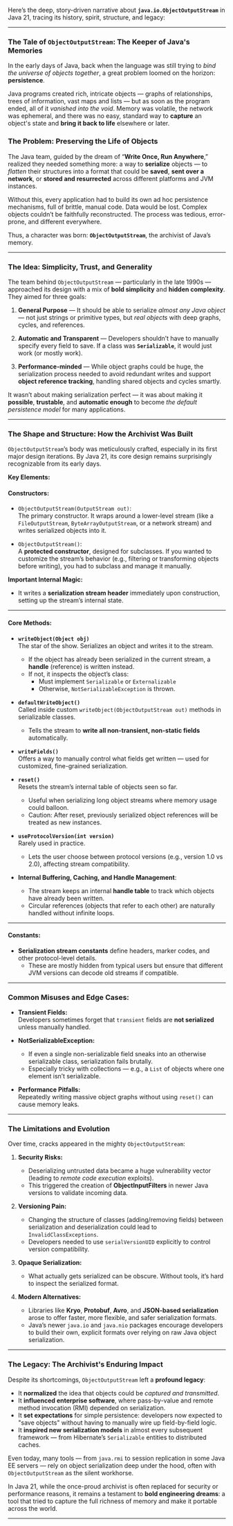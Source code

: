 Here’s the deep, story-driven narrative about **`java.io.ObjectOutputStream`** in Java 21, tracing its history, spirit, structure, and legacy:

---

### **The Tale of `ObjectOutputStream`: The Keeper of Java's Memories**

In the early days of Java, back when the language was still trying to *bind the universe of objects together*, a great problem loomed on the horizon: **persistence**.

Java programs created rich, intricate objects — graphs of relationships, trees of information, vast maps and lists — but as soon as the program ended, all of it *vanished into the void*. Memory was volatile, the network was ephemeral, and there was no easy, standard way to **capture** an object's state and **bring it back to life** elsewhere or later.

### **The Problem: Preserving the Life of Objects**

The Java team, guided by the dream of “**Write Once, Run Anywhere**,” realized they needed something more: a way to **serialize** objects — to *flatten* their structures into a format that could be **saved**, **sent over a network**, or **stored and resurrected** across different platforms and JVM instances.

Without this, every application had to build its own ad hoc persistence mechanisms, full of brittle, manual code. Data would be lost. Complex objects couldn’t be faithfully reconstructed. The process was tedious, error-prone, and different everywhere.

Thus, a character was born: **`ObjectOutputStream`**, the archivist of Java’s memory.

---

### **The Idea: Simplicity, Trust, and Generality**

The team behind `ObjectOutputStream` — particularly in the late 1990s — approached its design with a mix of **bold simplicity** and **hidden complexity**. They aimed for three goals:

1. **General Purpose** — It should be able to serialize *almost any Java object* — not just strings or primitive types, but *real objects* with deep graphs, cycles, and references.

2. **Automatic and Transparent** — Developers shouldn’t have to manually specify every field to save. If a class was **`Serializable`**, it would just work (or mostly work).

3. **Performance-minded** — While object graphs could be huge, the serialization process needed to avoid redundant writes and support **object reference tracking**, handling shared objects and cycles smartly.

It wasn’t about making serialization perfect — it was about making it **possible**, **trustable**, and **automatic enough** to become *the default persistence model* for many applications.

---

### **The Shape and Structure: How the Archivist Was Built**

`ObjectOutputStream`’s body was meticulously crafted, especially in its first major design iterations. By Java 21, its core design remains surprisingly recognizable from its early days.

**Key Elements:**

#### Constructors:
- `ObjectOutputStream(OutputStream out)`:  
  The primary constructor. It wraps around a lower-level stream (like a `FileOutputStream`, `ByteArrayOutputStream`, or a network stream) and writes serialized objects into it.

- `ObjectOutputStream()`:  
  A **protected constructor**, designed for subclasses. If you wanted to customize the stream’s behavior (e.g., filtering or transforming objects before writing), you had to subclass and manage it manually.

**Important Internal Magic:**
- It writes a **serialization stream header** immediately upon construction, setting up the stream’s internal state.

---

#### Core Methods:

- **`writeObject(Object obj)`**  
  The star of the show. Serializes an object and writes it to the stream.
    - If the object has already been serialized in the current stream, a **handle** (reference) is written instead.
    - If not, it inspects the object’s class:
        - Must implement `Serializable` or `Externalizable`
        - Otherwise, `NotSerializableException` is thrown.

- **`defaultWriteObject()`**  
  Called inside custom `writeObject(ObjectOutputStream out)` methods in serializable classes.
    - Tells the stream to **write all non-transient, non-static fields** automatically.

- **`writeFields()`**  
  Offers a way to manually control what fields get written — used for customized, fine-grained serialization.

- **`reset()`**  
  Resets the stream’s internal table of objects seen so far.
    - Useful when serializing long object streams where memory usage could balloon.
    - Caution: After reset, previously serialized object references will be treated as new instances.

- **`useProtocolVersion(int version)`**  
  Rarely used in practice.
    - Lets the user choose between protocol versions (e.g., version 1.0 vs 2.0), affecting stream compatibility.

- **Internal Buffering, Caching, and Handle Management**:
    - The stream keeps an internal **handle table** to track which objects have already been written.
    - Circular references (objects that refer to each other) are naturally handled without infinite loops.

---

#### Constants:
- **Serialization stream constants** define headers, marker codes, and other protocol-level details.
    - These are mostly hidden from typical users but ensure that different JVM versions can decode old streams if compatible.

---

### **Common Misuses and Edge Cases:**

- **Transient Fields:**  
  Developers sometimes forget that `transient` fields are **not serialized** unless manually handled.

- **NotSerializableException:**
    - If even a single non-serializable field sneaks into an otherwise serializable class, serialization fails brutally.
    - Especially tricky with collections — e.g., a `List` of objects where one element isn’t serializable.

- **Performance Pitfalls:**  
  Repeatedly writing massive object graphs without using `reset()` can cause memory leaks.

---

### **The Limitations and Evolution**

Over time, cracks appeared in the mighty `ObjectOutputStream`:

1. **Security Risks:**
    - Deserializing untrusted data became a huge vulnerability vector (leading to *remote code execution* exploits).
    - This triggered the creation of **ObjectInputFilters** in newer Java versions to validate incoming data.

2. **Versioning Pain:**
    - Changing the structure of classes (adding/removing fields) between serialization and deserialization could lead to `InvalidClassExceptions`.
    - Developers needed to use `serialVersionUID` explicitly to control version compatibility.

3. **Opaque Serialization:**
    - What actually gets serialized can be obscure. Without tools, it’s hard to inspect the serialized format.

4. **Modern Alternatives:**
    - Libraries like **Kryo**, **Protobuf**, **Avro**, and **JSON-based serialization** arose to offer faster, more flexible, and safer serialization formats.
    - Java’s newer `java.io` and `java.nio` packages encourage developers to build their own, explicit formats over relying on raw Java object serialization.

---

### **The Legacy: The Archivist's Enduring Impact**

Despite its shortcomings, `ObjectOutputStream` left a **profound legacy**:

- It **normalized** the idea that objects could be *captured and transmitted*.
- It **influenced enterprise software**, where pass-by-value and remote method invocation (RMI) depended on serialization.
- It **set expectations** for simple persistence: developers now expected to "save objects" without having to manually wire up field-by-field logic.
- It **inspired new serialization models** in almost every subsequent framework — from Hibernate’s `Serializable` entities to distributed caches.

Even today, many tools — from `java.rmi` to session replication in some Java EE servers — rely on object serialization deep under the hood, often with `ObjectOutputStream` as the silent workhorse.

In Java 21, while the once-proud archivist is often replaced for security or performance reasons, it remains a testament to **bold engineering dreams**: a tool that tried to capture the full richness of memory and make it portable across the world.

---

